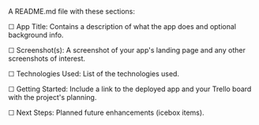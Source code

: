 A README.md file with these sections:

☐ App Title: Contains a description of what the app does and optional background info.

☐ Screenshot(s): A screenshot of your app's landing page and any other screenshots of interest.

☐ Technologies Used: List of the technologies used.

☐ Getting Started: Include a link to the deployed app and your Trello board with the project's planning.

☐ Next Steps: Planned future enhancements (icebox items).